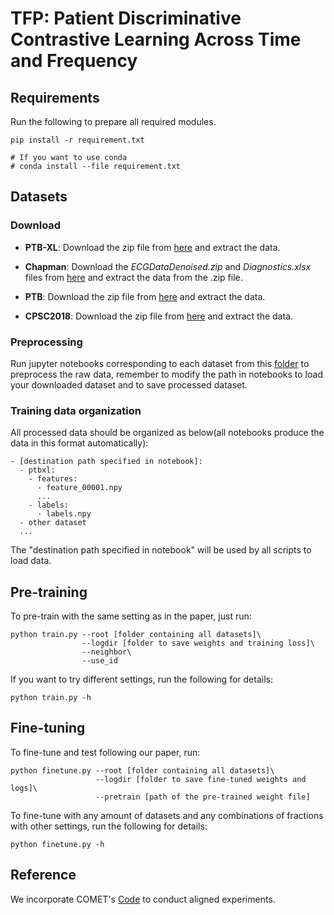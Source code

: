 # TFP: Patient Discriminative Contrastive Learning Across Time and Frequency

## Requirements

Run the following to prepare all required modules.

```
pip install -r requirement.txt

# If you want to use conda
# conda install --file requirement.txt
```

## Datasets

### Download

- **PTB-XL**: Download the zip file from [here](https://physionet.org/content/ptb-xl/1.0.3/) and extract the data.

- **Chapman**: Download the *ECGDataDenoised.zip* and *Diagnostics.xlsx* files from [here](https://figshare.com/collections/ChapmanECG/4560497/1) and extract the data from the .zip file.

- **PTB**: Download the zip file from [here](https://physionet.org/content/ptbdb/1.0.0/) and extract the data.

- **CPSC2018**: Download the zip file from [here](https://www.kaggle.com/datasets/bjoernjostein/china-12lead-ecg-challenge-database) and extract the data.

### Preprocessing

Run jupyter notebooks corresponding to each dataset from this [folder](https://github.com/3hiuwoo/MCP/blob/main/data_preprocessing) to preprocess the raw data, remember to modify the path in notebooks to load your downloaded dataset and to save processed dataset.

### Training data organization
All processed data should be organized as below(all notebooks produce the data in this format automatically):

```
- [destination path specified in notebook]:
  - ptbxl:
    - features:
      - feature_00001.npy
      ...
    - labels:
      - labels.npy
  - other dataset
  ...
```

The "destination path specified in notebook" will be used by all scripts to load data.

## Pre-training

To pre-train with the same setting as in the paper, just run:
```
python train.py --root [folder containing all datasets]\
                --logdir [folder to save weights and training loss]\
                --neighbor\
                --use_id
```

If you want to try different settings, run the following for details:

```
python train.py -h
```

## Fine-tuning

To fine-tune and test following our paper, run:

```
python finetune.py --root [folder containing all datasets]\
                   --logdir [folder to save fine-tuned weights and logs]\
                   --pretrain [path of the pre-trained weight file]
```
To fine-tune with any amount of datasets and any combinations of fractions with other settings, run the following for details:

```
python finetune.py -h
```

## Reference

We incorporate COMET's [Code](https://github.com/DL4mHealth/COMET) to conduct aligned experiments.
